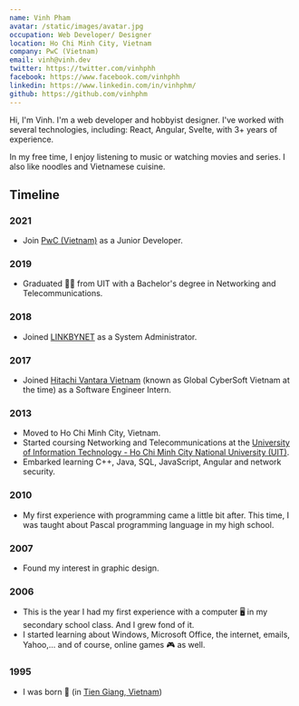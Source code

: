 ```yaml
---
name: Vinh Pham
avatar: /static/images/avatar.jpg
occupation: Web Developer/ Designer
location: Ho Chi Minh City, Vietnam
company: PwC (Vietnam)
email: vinh@vinh.dev
twitter: https://twitter.com/vinhphh
facebook: https://www.facebook.com/vinhphh
linkedin: https://www.linkedin.com/in/vinhphm/
github: https://github.com/vinhphm
---
```


Hi, I'm Vinh. I'm a web developer and hobbyist designer. I've worked with several technologies, including: React, Angular, Svelte, with 3+ years of experience.

In my free time, I enjoy listening to music or watching movies and series. I also like noodles and Vietnamese cuisine.

## Timeline

### 2021

- Join [PwC (Vietnam)](https://www.pwc.com/vn/) as a Junior Developer.

### 2019

- Graduated 👨‍🎓 from UIT with a Bachelor's degree in Networking and Telecommunications.

### 2018

- Joined [LINKBYNET](https://www.linkbynet.com/) as a System Administrator.

### 2017

- Joined [Hitachi Vantara Vietnam](https://www.globalcybersoft.com/) (known as Global CyberSoft Vietnam at the time) as a Software Engineer Intern.

### 2013

- Moved to Ho Chi Minh City, Vietnam.
- Started coursing Networking and Telecommunications at the [University of Information Technology - Ho Chi Minh City National University (UIT)](https://www.uit.edu.vn/).
- Embarked learning C++, Java, SQL, JavaScript, Angular and network security.

### 2010

- My first experience with programming came a little bit after. This time, I was taught about Pascal programming language in my high school.

### 2007

- Found my interest in graphic design.

### 2006

- This is the year I had my first experience with a computer 🖥 in my secondary school class. And I grew fond of it.
- I started learning about Windows, Microsoft Office, the internet, emails, Yahoo,... and of course, online games 🎮 as well.

### 1995

- I was born 👶 (in [Tien Giang, Vietnam](https://en.wikipedia.org/wiki/Ti%E1%BB%81n_Giang_province))
